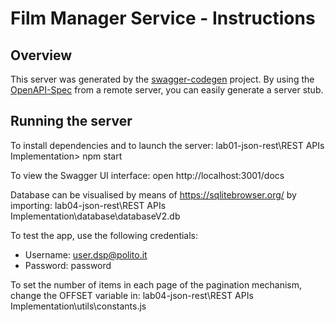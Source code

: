# Film Manager Service - Instructions

## Overview
This server was generated by the [swagger-codegen](https://github.com/swagger-api/swagger-codegen) project.  By using the [OpenAPI-Spec](https://github.com/OAI/OpenAPI-Specification) from a remote server, you can easily generate a server stub.

## Running the server

To install dependencies and to launch the server:
lab01-json-rest\REST APIs Implementation> npm start

To view the Swagger UI interface:
open http://localhost:3001/docs

Database can be visualised by means of https://sqlitebrowser.org/ by importing:
lab04-json-rest\REST APIs Implementation\database\databaseV2.db

To test the app, use the following credentials:
- Username: user.dsp@polito.it
- Password: password


To set the number of items in each page of the pagination mechanism, change the OFFSET variable in:
lab04-json-rest\REST APIs Implementation\utils\constants.js
